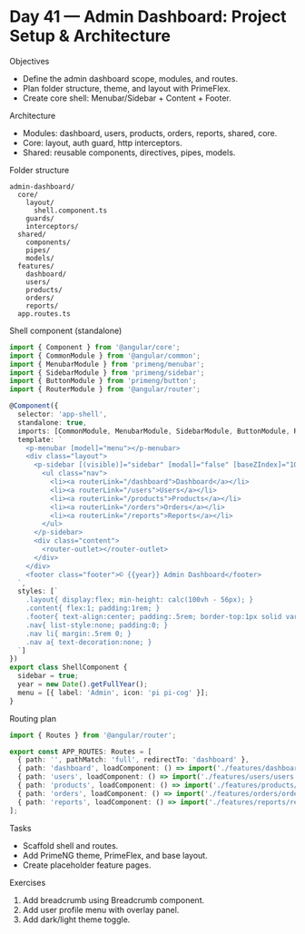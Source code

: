 # Day 41 — Admin Dashboard: Project Setup & Architecture

Objectives
- Define the admin dashboard scope, modules, and routes.
- Plan folder structure, theme, and layout with PrimeFlex.
- Create core shell: Menubar/Sidebar + Content + Footer.

Architecture
- Modules: dashboard, users, products, orders, reports, shared, core.
- Core: layout, auth guard, http interceptors.
- Shared: reusable components, directives, pipes, models.

Folder structure
```
admin-dashboard/
  core/
    layout/
      shell.component.ts
    guards/
    interceptors/
  shared/
    components/
    pipes/
    models/
  features/
    dashboard/
    users/
    products/
    orders/
    reports/
  app.routes.ts
```

Shell component (standalone)
```ts
import { Component } from '@angular/core';
import { CommonModule } from '@angular/common';
import { MenubarModule } from 'primeng/menubar';
import { SidebarModule } from 'primeng/sidebar';
import { ButtonModule } from 'primeng/button';
import { RouterModule } from '@angular/router';

@Component({
  selector: 'app-shell',
  standalone: true,
  imports: [CommonModule, MenubarModule, SidebarModule, ButtonModule, RouterModule],
  template: `
    <p-menubar [model]="menu"></p-menubar>
    <div class="layout">
      <p-sidebar [(visible)]="sidebar" [modal]="false" [baseZIndex]="1000">
        <ul class="nav">
          <li><a routerLink="/dashboard">Dashboard</a></li>
          <li><a routerLink="/users">Users</a></li>
          <li><a routerLink="/products">Products</a></li>
          <li><a routerLink="/orders">Orders</a></li>
          <li><a routerLink="/reports">Reports</a></li>
        </ul>
      </p-sidebar>
      <div class="content">
        <router-outlet></router-outlet>
      </div>
    </div>
    <footer class="footer">© {{year}} Admin Dashboard</footer>
  `,
  styles: [`
    .layout{ display:flex; min-height: calc(100vh - 56px); }
    .content{ flex:1; padding:1rem; }
    .footer{ text-align:center; padding:.5rem; border-top:1px solid var(--surface-border); }
    .nav{ list-style:none; padding:0; }
    .nav li{ margin:.5rem 0; }
    .nav a{ text-decoration:none; }
  `]
})
export class ShellComponent {
  sidebar = true;
  year = new Date().getFullYear();
  menu = [{ label: 'Admin', icon: 'pi pi-cog' }];
}
```

Routing plan
```ts
import { Routes } from '@angular/router';

export const APP_ROUTES: Routes = [
  { path: '', pathMatch: 'full', redirectTo: 'dashboard' },
  { path: 'dashboard', loadComponent: () => import('./features/dashboard/dashboard.page').then(m => m.DashboardPage) },
  { path: 'users', loadComponent: () => import('./features/users/users.page').then(m => m.UsersPage) },
  { path: 'products', loadComponent: () => import('./features/products/products.page').then(m => m.ProductsPage) },
  { path: 'orders', loadComponent: () => import('./features/orders/orders.page').then(m => m.OrdersPage) },
  { path: 'reports', loadComponent: () => import('./features/reports/reports.page').then(m => m.ReportsPage) },
];
```

Tasks
- Scaffold shell and routes.
- Add PrimeNG theme, PrimeFlex, and base layout.
- Create placeholder feature pages.

Exercises
1) Add breadcrumb using Breadcrumb component.
2) Add user profile menu with overlay panel.
3) Add dark/light theme toggle.
